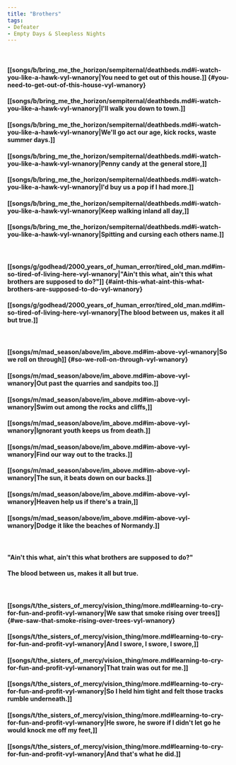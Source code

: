 ```yaml
---
title: "Brothers"
tags:
- Defeater
- Empty Days & Sleepless Nights
---
```

&nbsp;
#### [[songs/b/bring_me_the_horizon/sempiternal/deathbeds.md#i-watch-you-like-a-hawk-vyl-wnanory|You need to get out of this house.]] {#you-need-to-get-out-of-this-house-vyl-wnanory}
#### [[songs/b/bring_me_the_horizon/sempiternal/deathbeds.md#i-watch-you-like-a-hawk-vyl-wnanory|I'll walk you down to town.]]
#### [[songs/b/bring_me_the_horizon/sempiternal/deathbeds.md#i-watch-you-like-a-hawk-vyl-wnanory|We'll go act our age, kick rocks, waste summer days.]]
#### [[songs/b/bring_me_the_horizon/sempiternal/deathbeds.md#i-watch-you-like-a-hawk-vyl-wnanory|Penny candy at the general store,]]
#### [[songs/b/bring_me_the_horizon/sempiternal/deathbeds.md#i-watch-you-like-a-hawk-vyl-wnanory|I'd buy us a pop if I had more.]]
#### [[songs/b/bring_me_the_horizon/sempiternal/deathbeds.md#i-watch-you-like-a-hawk-vyl-wnanory|Keep walking inland all day,]]
#### [[songs/b/bring_me_the_horizon/sempiternal/deathbeds.md#i-watch-you-like-a-hawk-vyl-wnanory|Spitting and cursing each others name.]]
&nbsp;
#### [[songs/g/godhead/2000_years_of_human_error/tired_old_man.md#im-so-tired-of-living-here-vyl-wnanory|"Ain't this what, ain't this what brothers are supposed to do?"]] {#aint-this-what-aint-this-what-brothers-are-supposed-to-do-vyl-wnanory}
#### [[songs/g/godhead/2000_years_of_human_error/tired_old_man.md#im-so-tired-of-living-here-vyl-wnanory|The blood between us, makes it all but true.]]
&nbsp;
#### [[songs/m/mad_season/above/im_above.md#im-above-vyl-wnanory|So we roll on through]] {#so-we-roll-on-through-vyl-wnanory}
#### [[songs/m/mad_season/above/im_above.md#im-above-vyl-wnanory|Out past the quarries and sandpits too.]]
#### [[songs/m/mad_season/above/im_above.md#im-above-vyl-wnanory|Swim out among the rocks and cliffs,]]
#### [[songs/m/mad_season/above/im_above.md#im-above-vyl-wnanory|Ignorant youth keeps us from death.]]
#### [[songs/m/mad_season/above/im_above.md#im-above-vyl-wnanory|Find our way out to the tracks.]]
#### [[songs/m/mad_season/above/im_above.md#im-above-vyl-wnanory|The sun, it beats down on our backs.]]
#### [[songs/m/mad_season/above/im_above.md#im-above-vyl-wnanory|Heaven help us if there's a train,]]
#### [[songs/m/mad_season/above/im_above.md#im-above-vyl-wnanory|Dodge it like the beaches of Normandy.]]
&nbsp;
#### "Ain't this what, ain't this what brothers are supposed to do?"
#### The blood between us, makes it all but true.
&nbsp;
#### [[songs/t/the_sisters_of_mercy/vision_thing/more.md#learning-to-cry-for-fun-and-profit-vyl-wnanory|We saw that smoke rising over trees]] {#we-saw-that-smoke-rising-over-trees-vyl-wnanory}
#### [[songs/t/the_sisters_of_mercy/vision_thing/more.md#learning-to-cry-for-fun-and-profit-vyl-wnanory|And I swore, I swore, I swore,]]
#### [[songs/t/the_sisters_of_mercy/vision_thing/more.md#learning-to-cry-for-fun-and-profit-vyl-wnanory|That train was out for me.]]
#### [[songs/t/the_sisters_of_mercy/vision_thing/more.md#learning-to-cry-for-fun-and-profit-vyl-wnanory|So I held him tight and felt those tracks rumble underneath.]]
#### [[songs/t/the_sisters_of_mercy/vision_thing/more.md#learning-to-cry-for-fun-and-profit-vyl-wnanory|He swore, he swore if I didn't let go he would knock me off my feet,]]
#### [[songs/t/the_sisters_of_mercy/vision_thing/more.md#learning-to-cry-for-fun-and-profit-vyl-wnanory|And that's what he did.]]
